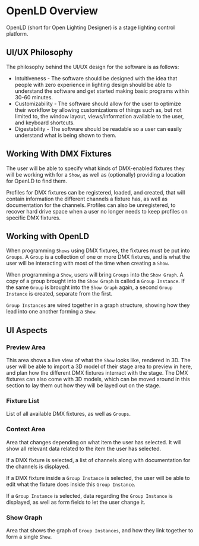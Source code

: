 # OpenLD Overview

OpenLD (short for Open Lighting Designer) is a stage lighting control platform.

## UI/UX Philosophy

The philosophy behind the UI/UX design for the software is as follows:
* Intuitiveness - The software should be designed with the idea that people with zero experience in lighting design should be able to understand the software and get started making basic programs within 30-60 minutes.
* Customizability - The software should allow for the user to optimize their workflow by allowing customizations of things such as, but not limited to, the window layout, views/information available to the user, and keyboard shortcuts.
* Digestability - The software should be readable so a user can easily understand what is being shown to them.

## Working With DMX Fixtures

The user will be able to specify what kinds of DMX-enabled fixtures they will be working with for a `Show`, as well as (optionally) providing a location for OpenLD to find them.

Profiles for DMX fixtures can be registered, loaded, and created, that will contain information the different channels a fixture has, as well as documentation for the channels. Profiles can also be unregistered, to recover hard drive space when a user no longer needs to keep profiles on specific DMX fixtures.


## Working with OpenLD

When programming `Shows` using DMX fixtures, the fixtures must be put into `Groups`. A `Group` is a collection of one or more DMX fixtures, and is what the user will be interacting with most of the time when creating a `Show`.

When programming a `Show`, users will bring `Groups` into the `Show Graph`. A copy of a group brought into the `Show Graph` is called a `Group Instance`. If the same `Group` is brought into the `Show Graph` again, a second `Group Instance` is created, separate from the first.

`Group Instances` are wired together in a graph structure, showing how they lead into one another forming a `Show`.

## UI Aspects

### Preview Area
This area shows a live view of what the `Show` looks like, rendered in 3D. The user will be able to import a 3D model of their stage area to preview in here, and plan how the different DMX fixtures interract with the stage. The DMX fixtures can also come with 3D models, which can be moved around in this section to lay them out how they will be layed out on the stage.

### Fixture List
List of all available DMX fixtures, as well as `Groups`.

### Context Area
Area that changes depending on what item the user has selected. It will show all relevant data related to the item the user has selected.

If a DMX fixture is selected, a list of channels along with documentation for the channels is displayed.

If a DMX fixture inside a `Group Instance` is selected, the user will be able to edit what the fixture does inside this `Group Instance`.

If a `Group Instance` is selected, data regarding the `Group Instance` is displayed, as well as form fields to let the user change it.

### Show Graph
Area that shows the graph of `Group Instances`, and how they link together to form a single `Show`.

